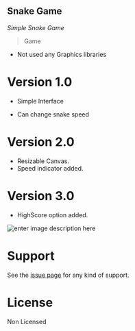

## Snake Game
*Simple Snake Game*


> Game






- Not used any Graphics libraries


Version 1.0
============
- Simple Interface<br>

- Can change snake speed

Version 2.0
============
- Resizable Canvas.<br>
- Speed indicator added.

Version 3.0
============
- HighScore option added.




 

![enter image description here](https://github.com/xidhu/Snake/blob/master/demo.gif?raw=true)











# Support

See  the [issue page][1]  for any kind of support.

# License

Non Licensed 

[1]:https://github.com/xidhu/Snake/issues
